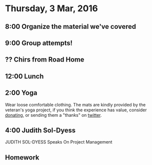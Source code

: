 Thursday,  3 Mar, 2016
======================

8:00 Organize the material we've covered
----------------------------------------

9:00 Group attempts!
--------------------

?? Chirs from Road Home
-----------------------


12:00 Lunch
-----------

2:00 Yoga
---------

Wear loose comfortable clothing.
The mats are kindly provided by the veteran's yoga project,
if you think the experience has value, consider [donating](http://www.veteransyogaproject.org/donate.html),
or sending them a "thanks" on [twitter](https://twitter.com/veteransyoga).


4:00 Judith Sol-Dyess
---------------------

JUDITH SOL-DYESS Speaks On Project Management




Homework
--------
